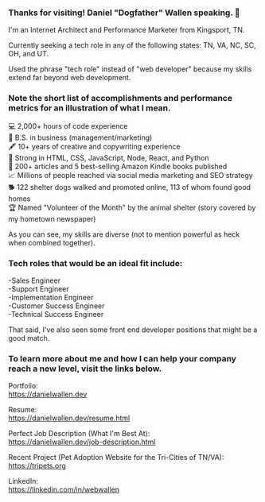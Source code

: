 ### Thanks for visiting! Daniel "Dogfather" Wallen speaking. 👋

I'm an Internet Architect and Performance Marketer from Kingsport, TN.

Currently seeking a tech role in any of the following states: TN, VA, NC, SC, OH, and UT.

Used the phrase "tech role" instead of "web developer" because my skills extend far beyond web development. 

### Note the short list of accomplishments and performance metrics for an illustration of what I mean.

💻 2,000+ hours of code experience<br/>
💼 B.S. in business (management/marketing)<br/>
🖋️ 10+ years of creative and copywriting experience<br/>
💪 Strong in HTML, CSS, JavaScript, Node, React, and Python<br/>
📰 200+ articles and 5 best-selling Amazon Kindle books published<br/>
📈 Millions of people reached via social media marketing and SEO strategy<br/>
🐕 122 shelter dogs walked and promoted online, 113 of whom found good homes<br/>
🏆 Named "Volunteer of the Month" by the animal shelter (story covered by my hometown newspaper)

As you can see, my skills are diverse (not to mention powerful as heck when combined together). 

### Tech roles that would be an ideal fit include:

-Sales Engineer<br/>
-Support Engineer<br/>
-Implementation Engineer<br/>
-Customer Success Engineer<br/>
-Technical Success Engineer<br/>

That said, I've also seen some front end developer positions that might be a good match. 

### To learn more about me and how I can help your company reach a new level, visit the links below. 

Portfolio:<br/>
https://danielwallen.dev

Resume:<br/>
https://danielwallen.dev/resume.html

Perfect Job Description (What I'm Best At):<br/>
https://danielwallen.dev/job-description.html

Recent Project (Pet Adoption Website for the Tri-Cities of TN/VA):<br/>
https://tripets.org

LinkedIn:<br/>
https://linkedin.com/in/webwallen
